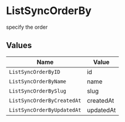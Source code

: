 # ListSyncOrderBy

specify the order


## Values

| Name                       | Value                      |
| -------------------------- | -------------------------- |
| `ListSyncOrderByID`        | id                         |
| `ListSyncOrderByName`      | name                       |
| `ListSyncOrderBySlug`      | slug                       |
| `ListSyncOrderByCreatedAt` | createdAt                  |
| `ListSyncOrderByUpdatedAt` | updatedAt                  |